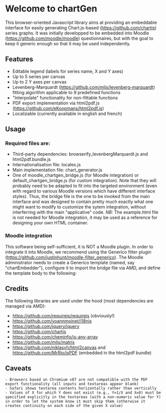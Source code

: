 # Welcome to chartGen

This browser-oriented Javascript library aims at providing an embeddable interface for easily generating Chart.js-based (https://github.com/chartjs) series graphs. It was initially developped to be embedded into Moodle (https://github.com/moodle/moodle) questionnaires, but with the goal to keep it generic enough so that it may be used independently.


## Features
- Editable legend (labels for series name, X and Y axes)
- Up to 5 series per canvas
- Up to 2 Y axes per canvas
- Levenberg-Marquardt (https://github.com/mljs/levenberg-marquardt) fitting algorithm applicable to 9 predefined functions
- "Interpolate" functionality for non-fittable functions
- PDF export implementation via html2pdf.js (https://github.com/eKoopmans/html2pdf.js)
- Localizable (currently available in english and french)


## Usage
### Required files are:
- Third-party dependencies: browserify_levenbergMarquardt.js and html2pdf.bundle.js
- Internationalisation file: locales.js
- Main implementation file: chart_generator.js
- One of moodle_chartgen_bridge.js (for Moodle integration) or default_chartgen_bridge.js (for custom integration). Note that they will probably need to be adapted to fit into the targeted environment (even with regard to various Moodle versions which have different interface styles). Thus, the bridge file is the one to be invoked from the main interface and was designed to contain pretty much exactly what one might want to modify to customize the sytem integration, without interferring with the main "applicative" code.
*NB:* The example.html file is not needed for Moodle integration, it may be used as a reference for designing your own HTML container.

### Moodle integration
This software being self-sufficient, it is NOT a Moodle plugin. In order to integrate it into Moodle, we recommend using the Generico filter plugin (https://github.com/justinhunt/moodle-filter_generico). The Moodle administrator needs to create a Generico template (named, say "chartEmbedder"), configure it to import the bridge file via AMD, and define the template body to the following:
	<div class='chartEmbeddingZone'></div>

## Credits
The following libraries are used under the hood (most dependencies are managed via AMD):
- https://github.com/requirejs/requirejs (obviously!)
- https://github.com/yoannmoinet/i18njs
- https://github.com/jquery/jquery
- https://github.com/chartjs
- https://github.com/cheminfo/is-any-array
- https://github.com/mljs/matrix
- https://github.com/niklasvh/html2canvas and https://github.com/MrRio/jsPDF (embedded in the html2pdf bundle)


## Caveats
	- Browsers based on Chromium v87 are not compatible with the PDF export functionality (all inputs and textareas appear blank)
	- Safari shows textarea contents horizontally rather than vertically
	- Values of X for which Y does not exist (e.g., Y=1/X and X=0) must be specified explicitly in the textareas (with a non-numeric value for Y) in order to let the system know it must skip them (otherwise it creates continuity on each side of the given X value)

